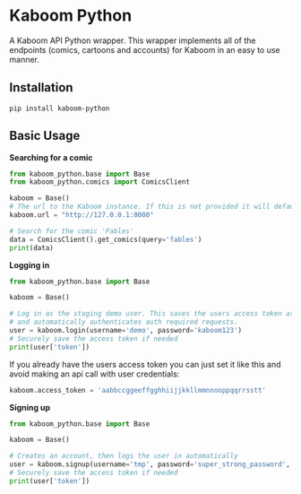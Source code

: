 # Kaboom Python

A Kaboom API Python wrapper. This wrapper implements all of the endpoints (comics, cartoons and accounts) for Kaboom in an easy to use manner.

## Installation

```
pip install kaboom-python
```

## Basic Usage

**Searching for a comic**

```python
from kaboom_python.base import Base
from kaboom_python.comics import ComicsClient

kaboom = Base()
# The url to the Kaboom instance. If this is not provided it will default to the staging instance
kaboom.url = "http://127.0.0.1:8000"

# Search for the comic 'Fables'
data = ComicsClient().get_comics(query='fables')
print(data)
```

**Logging in**

```python
from kaboom_python.base import Base

kaboom = Base()

# Log in as the staging demo user. This saves the users access token as an environment variable 
# and automatically authenticates auth required requests.
user = kaboom.login(username='demo', password='kaboom123')
# Securely save the access token if needed
print(user['token'])
```

If you already have the users access token you can just set it like this and avoid making an api call with user credentials:

```python
kaboom.access_token = 'aabbccggeeffgghhiijjkkllmmnnooppqqrrsstt'
```

**Signing up**

```python
from kaboom_python.base import Base

kaboom = Base()

# Creates an account, then logs the user in automatically
user = kaboom.signup(username='tmp', password='super_strong_password', email='tmp@example.com')
# Securely save the access token if needed
print(user['token'])
```